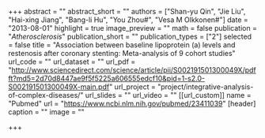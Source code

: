 +++
abstract = ""
abstract_short = ""
authors = ["Shan-yu Qin", "Jie Liu", "Hai-xing Jiang", "Bang-li Hu", "You Zhou#", "Vesa M Olkkonen#"]
date = "2013-08-01"
highlight = true
image_preview = ""
math = false
publication = "*Atherosclerosis*"
publication_short = ""
publication_types = ["2"]
selected = false
title = "Association between baseline lipoprotein (a) levels and restenosis after coronary stenting: Meta-analysis of 9 cohort studies"
url_code = ""
url_dataset = ""
url_pdf = "http://www.sciencedirect.com/science/article/pii/S002191501300049X/pdfft?md5=2d70d8447ae9f5f5225a606555edcf10&pid=1-s2.0-S002191501300049X-main.pdf"
url_project = "project/integrative-analysis-of-complex-diseases/"
url_slides = ""
url_video = ""
[[url_custom]]
    name = "Pubmed"
    url = "https://www.ncbi.nlm.nih.gov/pubmed/23411039"
[header]
  caption = ""
  image = ""

+++

